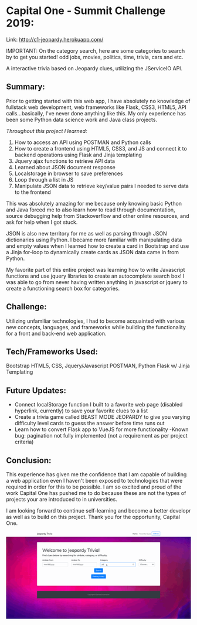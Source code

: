 # Capital One - Summit Challenge 2019:

Link: http://c1-jeopardy.herokuapp.com/

IMPORTANT: On the category search, here are some categories to search by to get you started! 
odd jobs, movies, politics, time, trivia, cars and etc.

A interactive trivia based on Jeopardy clues, utilizing the JServiceIO API. 

## Summary: 

Prior to getting started with this web app, I have absolutely no knowledge of fullstack web development, web frameworks like Flask, CSS3, HTML5, API calls...basically, I've never done anything like this. My only experience has been some Python data science work and Java class projects.

*Throughout this project I learned:*

1. How to access an API using POSTMAN and Python calls
2. How to create a frontend using HTML5, CSS3, and JS and connect it to backend operations using Flask and Jinja templating 
3. Jquery ajax functions to retrieve API data
4. Learned about JSON document response
5. Localstorage in browser to save preferences
6. Loop through a list in JS
7. Manipulate JSON data to retrieve key/value pairs I needed to serve data to the frontend

This was absolutely amazing for me because only knowing basic Python and Java forced me to also learn how to read through documentation, source debugging help from Stackoverflow and other online resources, and ask for help when I got stuck. 

JSON is also new territory for me as well as parsing through JSON dictionaries using Python. I became more familiar with manipulating data and empty values when I learned how to create a card in Bootstrap and use a Jinja for-loop to dynamically create cards as JSON data came in from Python. 

My favorite part of this entire project was learning how to write Javascript functions and use jquery libraries to create an autocomplete search box! I was able to go from never having written anything in javascript or jquery to create a functioning search box for categories. 

## Challenge: 
Utilizing unfamiliar technologies, I had to become acquainted with various new concepts, languages, and frameworks while building the functionality for a front and back-end web application. 

## Tech/Frameworks Used: 
Bootstrap
HTML5, CSS, Jquery/Javascript 
POSTMAN,
Python
Flask w/ Jinja Templating

## Future Updates:
- Connect localStorage function I built to a favorite web page (disabled hyperlink, currently) to save your favorite clues to a list
- Create a trivia game called BEAST MODE JEOPARDY to give you varying difficulty level cards to guess the answer before time runs out
- Learn how to convert Flask app to VueJS for more functionality 
-Known bug: pagination not fully implemented (not a requirement as per project criteria)

## Conclusion: 
This experience has given me the confidence that I am capable of building a web application even I haven't been exposed to technologies that were required in order for this to be possible. I am so excited and proud of the work Capital One has pushed me to do because these are not the types of projects your are introduced to in universities.

I am looking forward to continue self-learning and become a better developr as well as to build on this project. Thank you for the opportunity, Capital One.

![](jeopardy.gif)
